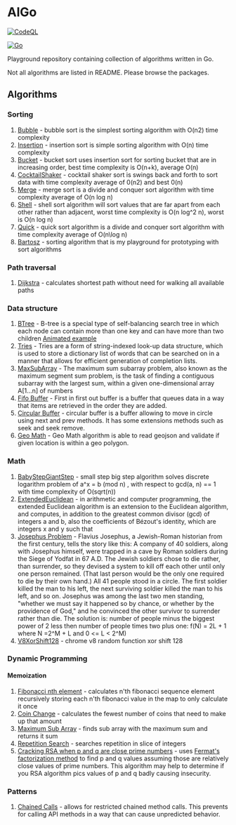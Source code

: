 # AlGo

[![CodeQL](https://github.com/bartossh/AlGo/actions/workflows/codeql.yml/badge.svg)](https://github.com/bartossh/AlGo/actions/workflows/codeql.yml)

[![Go](https://github.com/bartossh/AlGo/actions/workflows/go.yml/badge.svg)](https://github.com/bartossh/AlGo/actions/workflows/go.yml)

Playground repository containing collection of algorithms written in Go.

Not all algorithms are listed in README. Please browse the packages. 

## Algorithms

### Sorting

1. [Bubble](https://github.com/bartossh/AlGo/blob/main/bubblesort/bubblesort.go) - bubble sort is the simplest sorting algorithm with O(n2) time complexity
2. [Insertion](https://github.com/bartossh/AlGo/blob/main/insertionsort/insertionsort.go) - insertion sort is simple sorting algorithm with  O(n) time complexity
3. [Bucket](https://github.com/bartossh/AlGo/blob/main/bucketsort/bucketsort.go) - bucket sort uses insertion sort for sorting bucket that are in increasing order, best time complexity is O(n+k), average O(n)
4. [CocktailShaker](https://github.com/bartossh/AlGo/blob/main/cocktailshakersort/cocktailshakersort.go) - cocktail shaker sort is swings back and forth to sort data with time complexity average of 0(n2) and best 0(n)
5. [Merge](https://github.com/bartossh/AlGo/blob/main/mergesort/mergesort.go) - merge sort is a divide and conquer sort algorithm with time complexity average of O(n log n)
6. [Shell](https://github.com/bartossh/AlGo/blob/main/shellsort/shellsort.go) - shell sort algorithm will sort values that are far apart from each other rather than adjacent, worst time complexity is O(n log^2 n), worst is O(n log n)
7. [Quick](https://github.com/bartossh/AlGo/blob/main/quicksort/quicksort.go) - quick sort algorithm is a divide and conquer sort algorithm with time complexity average of O(n\log n)
8. [Bartosz](https://github.com/bartossh/AlGo/blob/main/bartoszsort/bartoszsort.go) - sorting algorithm that is my playground for prototyping with sort algorithms 

### Path traversal

1. [Dijkstra](https://github.com/bartossh/AlGo/blob/main/dijkstra/dijkstra.go) - calculates shortest path without need for walking all available paths


### Data structure
1. [BTree](https://github.com/bartossh/AlGo/blob/main/btree/btree.go) - B-tree is a special type of self-balancing search tree in which each node can contain more than one key and can have more than two children [Animated example](https://www.cs.usfca.edu/~galles/visualization/BTree.html)
2. [Tries](https://github.com/bartossh/AlGo/blob/main/tries/tries.go) - Tries are a form of string-indexed look-up data structure, which is used to store a dictionary list of words that can be searched on in a manner that allows for efficient generation of completion lists.
3. [MaxSubArray](https://github.com/bartossh/AlGo/blob/main/maximumsubarray/maximumsubarray.go) - The maximum sum subarray problem, also known as the maximum segment sum problem, is the task of finding a contiguous subarray with the largest sum, within a given one-dimensional array A[1...n] of numbers
4. [Fifo Buffer](https://github.com/bartossh/AlGo/blob/main/fifobuf/fifobuf.go) - First in first out buffer is a buffer that queues data in a way that items are retrieved in the order they are added.
5. [Circular Buffer](https://github.com/bartossh/AlGo/blob/main/circularbuf/circularbuf.go) - circular buffer is a buffer allowing to move in circle using next and prev methods. It has some extensions methods such as seek and seek remove.
6. [Geo Math](https://github.com/bartossh/AlGo/blob/main/geomath/geo.math.go) - Geo Math algorithm is able to read geojson and validate if given location is within a geo polygon.

### Math

1. [BabyStepGiantStep](https://github.com/bartossh/AlGo/blob/main/babystepgiantstep/babystepgiantstep.go) - small step big step algorithm solves discrete logarithm problem of a^x = b (mod n) , with respect to gcd(a, n) == 1 with time complexity of O(sqrt(n))
2. [ExtendedEuclidean](https://github.com/bartossh/AlGo/blob/main/extendedeuclidean/extendedeuclidean.go) - in arithmetic and computer programming, the extended Euclidean algorithm is an extension to the Euclidean algorithm, and computes, in addition to the greatest common divisor (gcd) of integers a and b, also the coefficients of Bézout's identity, which are integers x and y such that
3. [Josephus Problem](https://github.com/bartossh/AlGo/blob/main/josephusproblem/josephusproblem.go) - Flavius Josephus, a Jewish-Roman historian from the first century, tells the story like this: A company of 40 soldiers, along with Josephus himself, were trapped in a cave by Roman soldiers during the Siege of Yodfat in 67 A.D. The Jewish soldiers chose to die rather, than surrender, so they devised a system to kill off each other until only one person remained. (That last person would be the only one required to die by their own hand.) All 41 people stood in a circle. The first soldier killed the man to his left, the next surviving soldier killed the man to his left, and so on. Josephus was among the last two men standing, "whether we must say it happened so by chance, or whether by the providence of God," and he convinced the other survivor to surrender rather than die. The solution is: number of people minus  the biggest power of 2 less then number of people times two plus one: f(N) = 2L + 1 where N =2^M + L and 0 <= L < 2^M)
4. [V8XorShift128](https://github.com/bartossh/AlGo/blob/main/v8XorShift128/v8XorShift128.go) - chrome v8 random function xor shift 128 

### Dynamic Programming

#### Memoization

1. [Fibonacci nth element](https://github.com/bartossh/AlGo/blob/main/fibonacci/fibonacci.go) - calculates n'th fibonacci sequence element recursively storing each n'th fibonacci value in the map to only calculate it once
2. [Coin Change](https://github.com/bartossh/AlGo/blob/main/coinchange/coinchange.go) - calculates the fewest number of coins that need to make up that amount
3. [Maximum Sub Array](https://github.com/bartossh/AlGo/blob/main/maximumsubarray/maximumsubarray.go) - finds sub array with the maximum sum and returns it sum
4. [Repetition Search](https://github.com/bartossh/AlGo/blob/main/repetitionsearch/repetitionsearch.go) - searches repetition in slice of integers
5. [Cracking RSA when p and q are close prime numbers](https://github.com/bartossh/AlGo/blob/main/crackrsa/crackrsa.go) - uses [Fermat's factorization method](https://en.wikipedia.org/wiki/Fermat%27s_factorization_method) to find p and q values assuming those are relatively close values of prime numbers. This algorithm may help to determine if you RSA algorithm pics values of p and q badly causing insecurity.

### Patterns

1. [Chained Calls](https://github.com/bartossh/AlGo/blob/main/chainedcalls/chainedcalls.go) - allows for restricted chained method calls. This prevents for calling API methods in a way that can cause unpredicted behavior.



